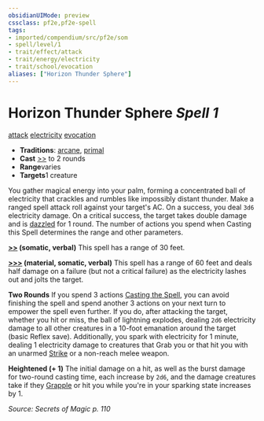 ```yaml
---
obsidianUIMode: preview
cssclass: pf2e,pf2e-spell
tags:
- imported/compendium/src/pf2e/som
- spell/level/1
- trait/effect/attack
- trait/energy/electricity
- trait/school/evocation
aliases: ["Horizon Thunder Sphere"]
---
```

# Horizon Thunder Sphere *Spell 1*   
[attack](attack.md)  [electricity](electricity.md)  [evocation](evocation.md)  

- **Traditions**: [arcane](arcane.md), [primal](primal.md)
- **Cast** [>>](chapter-9-playing-the-game.md#Actions "Two-Action") to 2 rounds 
- **Range**varies
- **Targets**1 creature

You gather magical energy into your palm, forming a concentrated ball of electricity that crackles and rumbles like impossibly distant thunder. Make a ranged spell attack roll against your target's AC. On a success, you deal `3d6` electricity damage. On a critical success, the target takes double damage and is [dazzled](conditions.md#Dazzled) for 1 round. The number of actions you spend when Casting this Spell determines the range and other parameters.

**[>>](chapter-9-playing-the-game.md#Actions "Two-Action") (somatic, verbal)** This spell has a range of 30 feet.

**[>>>](chapter-9-playing-the-game.md#Actions "Three-Action") (material, somatic, verbal)** This spell has a range of 60 feet and deals half damage on a failure (but not a critical failure) as the electricity lashes out and jolts the target.

**Two Rounds** If you spend 3 actions [Casting the Spell](cast-a-spell.md), you can avoid finishing the spell and spend another 3 actions on your next turn to empower the spell even further. If you do, after attacking the target, whether you hit or miss, the ball of lightning explodes, dealing `2d6` electricity damage to all other creatures in a 10-foot emanation around the target (basic Reflex save). Additionally, you spark with electricity for 1 minute, dealing 1 electricity damage to creatures that Grab you or that hit you with an unarmed [Strike](strike.md) or a non-reach melee weapon.

**Heightened (+ 1)** The initial damage on a hit, as well as the burst damage for two-round casting time, each increase by `2d6`, and the damage creatures take if they [Grapple](rules/actions/grapple.md) or hit you while you're in your sparking state increases by 1.

*Source: Secrets of Magic p. 110*